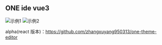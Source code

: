 ## ONE ide vue3

![示例1](file://./static/1.png)
![示例2](file://./static/2.png)

alpha(react 版本)：https://github.com/zhangxuyang950313/one-theme-editor
